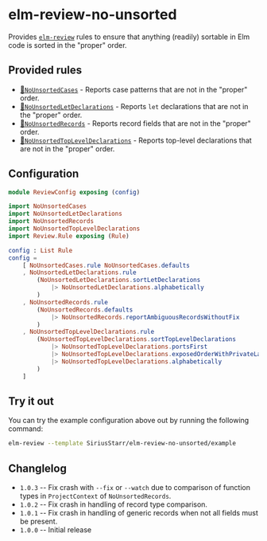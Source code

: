 # elm-review-no-unsorted

Provides [`elm-review`](https://package.elm-lang.org/packages/jfmengels/elm-review/latest/)
rules to ensure that anything (readily) sortable in Elm code is sorted in the
"proper" order.

## Provided rules

* [🔧`NoUnsortedCases`](https://package.elm-lang.org/packages/SiriusStarr/elm-review-no-unsorted/1.0.3/NoUnsortedCases/) - Reports case patterns that are not in the "proper" order.
* [🔧`NoUnsortedLetDeclarations`](https://package.elm-lang.org/packages/SiriusStarr/elm-review-no-unsorted/1.0.3/NoUnsortedLetDeclarations/) - Reports `let` declarations that are not in the "proper" order.
* [🔧`NoUnsortedRecords`](https://package.elm-lang.org/packages/SiriusStarr/elm-review-no-unsorted/1.0.3/NoUnsortedRecords/) - Reports record fields that are not in the "proper" order.
* [🔧`NoUnsortedTopLevelDeclarations`](https://package.elm-lang.org/packages/SiriusStarr/elm-review-no-unsorted/1.0.3/NoUnsortedTopLevelDeclarations/) - Reports top-level declarations that are not in the "proper" order.

## Configuration

```elm
module ReviewConfig exposing (config)

import NoUnsortedCases
import NoUnsortedLetDeclarations
import NoUnsortedRecords
import NoUnsortedTopLevelDeclarations
import Review.Rule exposing (Rule)

config : List Rule
config =
    [ NoUnsortedCases.rule NoUnsortedCases.defaults
    , NoUnsortedLetDeclarations.rule
        (NoUnsortedLetDeclarations.sortLetDeclarations
            |> NoUnsortedLetDeclarations.alphabetically
        )
    , NoUnsortedRecords.rule
        (NoUnsortedRecords.defaults
            |> NoUnsortedRecords.reportAmbiguousRecordsWithoutFix
        )
    , NoUnsortedTopLevelDeclarations.rule
        (NoUnsortedTopLevelDeclarations.sortTopLevelDeclarations
            |> NoUnsortedTopLevelDeclarations.portsFirst
            |> NoUnsortedTopLevelDeclarations.exposedOrderWithPrivateLast
            |> NoUnsortedTopLevelDeclarations.alphabetically
        )
    ]
```

## Try it out

You can try the example configuration above out by running the following command:

```bash
elm-review --template SiriusStarr/elm-review-no-unsorted/example
```

## Changlelog

* `1.0.3` -- Fix crash with `--fix` or `--watch` due to comparison of function
  types in `ProjectContext` of `NoUnsortedRecords`.
* `1.0.2` -- Fix crash in handling of record type comparison.
* `1.0.1` -- Fix crash in handling of generic records when not all fields must
  be present.
* `1.0.0` -- Initial release
